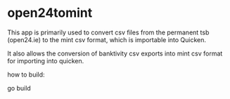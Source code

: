 # open24tomint

This app is primarily used to convert csv files from the permanent tsb (open24.ie) to the mint csv format,
which is importable into Quicken.

It also allows the conversion of banktivity csv exports into mint csv format for importing into quicken.

how to build:

go build

